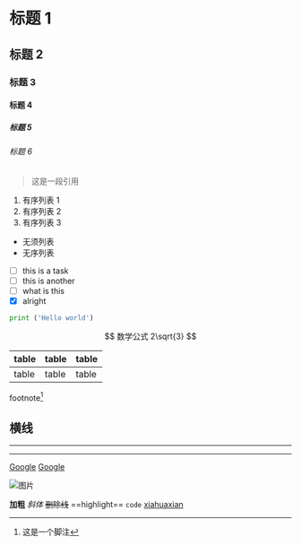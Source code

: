 # 标题 1

## 标题 2

### 标题 3

#### 标题 4

##### 标题 5

###### 标题 6

> 这是一段引用

1. 有序列表 1
2. 有序列表 2
3. 有序列表 3

- 无须列表
- 无序列表

- [ ] this is a task
- [ ] this is another
- [ ] what is this
- [x] alright

```python
print ('Hello world')
```

$$
数学公式
2\sqrt{3}
$$

| table | table | table |
| :---- | :---- | :---- |
| table | table | table |

footnote[^1]

[^1]: 这是一个脚注

## 横线

---

---

[Google](google.com "a search engine")
[Google][1]

[1]: google.com "a search engine"

![图片](https://www.google.com/images/branding/googlelogo/1x/googlelogo_color_272x92dp.png)

**加粗**
_斜体_
~~删除线~~
==highlight==
`code`
<u>xiahuaxian</u>
